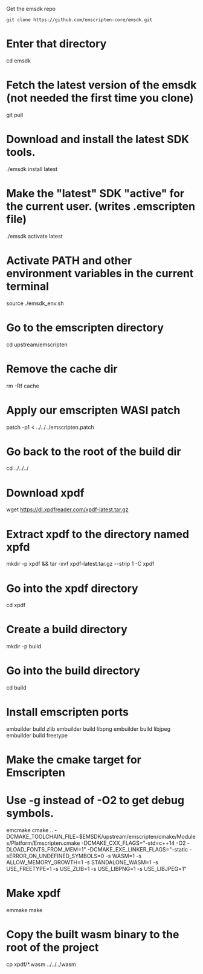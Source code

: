Get the emsdk repo

`git clone https://github.com/emscripten-core/emsdk.git`

# Enter that directory
cd emsdk

# Fetch the latest version of the emsdk (not needed the first time you clone)
git pull

# Download and install the latest SDK tools.
./emsdk install latest

# Make the "latest" SDK "active" for the current user. (writes .emscripten file)
./emsdk activate latest

# Activate PATH and other environment variables in the current terminal
source ./emsdk_env.sh

# Go to the emscripten directory
cd upstream/emscripten

# Remove the cache dir
rm -Rf cache

# Apply our emscripten WASI patch
patch -p1 < ../../../emscripten.patch

# Go back to the root of the build dir
cd ../../../

# Download xpdf
wget https://dl.xpdfreader.com/xpdf-latest.tar.gz

# Extract xpdf to the directory named xpfd
mkdir -p xpdf && tar -xvf xpdf-latest.tar.gz --strip 1 -C xpdf

# Go into the xpdf directory
cd xpdf

# Create a build directory
mkdir -p build

# Go into the build directory
cd build

# Install emscripten ports
embuilder build zlib
embuilder build libpng
embuilder build libjpeg
embuilder build freetype

# Make the cmake target for Emscripten
# Use -g instead of -O2 to get debug symbols.
emcmake cmake .. -DCMAKE_TOOLCHAIN_FILE=$EMSDK/upstream/emscripten/cmake/Modules/Platform/Emscripten.cmake -DCMAKE_CXX_FLAGS="-std=c++14 -O2 -DLOAD_FONTS_FROM_MEM=1" -DCMAKE_EXE_LINKER_FLAGS="-static -sERROR_ON_UNDEFINED_SYMBOLS=0 -s WASM=1 -s ALLOW_MEMORY_GROWTH=1 -s STANDALONE_WASM=1 -s USE_FREETYPE=1 -s USE_ZLIB=1 -s USE_LIBPNG=1 -s USE_LIBJPEG=1"

# Make xpdf
emmake make

# Copy the built wasm binary to the root of the project
cp xpdf/*.wasm ../../../wasm



